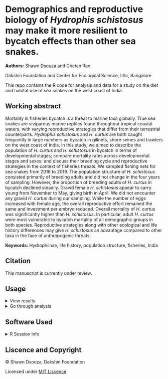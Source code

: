 # Demographics and reproductive biology of *Hydrophis schistosus* may make it more resilient to bycatch effects than other sea snakes.

**Authors:** Shawn Dsouza and Chetan Rao

Dakshin Foundation and Center for Ecological Science, IISc, Bangalore

This repo contains the R code for analysis and data  for a study on the diet and habitat use of sea snakes on the west coast of India.

## Working abstract

Mortality in fisheries bycatch is a threat to marine taxa globally. True sea snakes are viviparous marine reptiles found throughout tropical coastal waters, with varying reproductive strategies that differ from their terrestrial counterparts. *Hydrophis schistosus* and *H. curtus* are both caught frequently in large numbers as bycatch in gillnets, shore seines and trawlers on the west coast of India. In this study, we aimed to describe the population of *H. curtus* and *H. schistosus* in bycatch in terms of developmental stages; compare mortality rates across developmental stages and sexes; and discuss their breeding cycle and reproductive strategies in the context of fisheries threats. We sampled fishing nets for sea snakes from 2016 to 2019. The population structure of *H. schistosus* consisted primarily of breeding adults and did not change in the four years of sampling. However, the proportion of breeding adults of *H. curtus* in bycatch declined steadily. Gravid female *H. schistosus* appear to carry young from November to May, giving birth in April. We did not encounter any gravid *H. curtus* during our sampling. While the number of eggs increased with female age, the overall reproductive effort remained the same and investment per embryo reduced. Overall mortality of *H. curtus* was significantly higher than *H. schistosus*. In particular, adult *H. curtus* were most vulnerable to bycatch mortality of all demographic groups in both species. Reproductive strategies along with other ecological and life history differences may give *H. schistosus* an advantage compared to other taxa in the face of anthropogenic threats.

**Keywords:** Hydrophiinae, life history, population structure, fisheries, India

## Citation

This manuscript is currently under review.

## Usage

<details>
  <summary> View results </summary>
  
  The R markdown file is configured to out put an HTML document with the results of the analysis. Paste the following code in the terminal. With the working directory set to root of this reporsitory.
  
  
  ```R
  rmarkdown::render_site(input = "Reproductive Biology Manuscript.Rmd", encoding = "UTF")
  ```
  
  The analysis can also be viewed by opening the `Reproductive-Biology-Mnauscript.html` file in any browser.
  
  </details>
 
 <details>
  <summary>Go through analysis</summary>
  
   - The sections of the analysis have been split into seperate R markdown files and can be run independently. 
    
   - R markdown files are best viewed in the R studio IDE.
    
   - Some of the analysis refer to custom functions that are included in the `Functions` folder.
   
   - Before working with the file locally a portable local environment can be activated to make sure you have all the dependencies by running `renv::activate()` and `renv::restore()`. You will need to intall the `renv` package for this. For more information please refer to https://rstudio.github.io/renv/articles/renv.html.
   
   </details>
 
 ## Software Used
<details>
  <summary> R Session info </summary>
  
  ```R                      
 version  R version 4.1.0 (2021-05-18)
 os       Ubuntu 20.10              
 system   x86_64, mingw32             
 ui       RStudio                     
 language (EN)                        
 collate  English_India.1252          
 ctype    English_India.1252          
  ```

  </details>

 ## Liscence and Copyright
 
 © Shawn Dsouza, Dakshin Foundation
 
Licensed under [MIT Liscence](LISCENCE)
